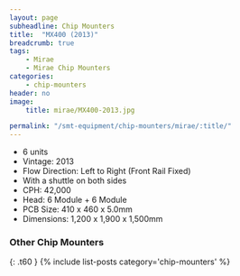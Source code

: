 ```yaml
---
layout: page
subheadline: Chip Mounters
title:  "MX400 (2013)"
breadcrumb: true
tags:
    - Mirae
    - Mirae Chip Mounters
categories:
    - chip-mounters
header: no
image:
    title: mirae/MX400-2013.jpg

permalink: "/smt-equipment/chip-mounters/mirae/:title/"
---
```


- 6 units
- Vintage: 2013
- Flow Direction: Left to Right (Front Rail Fixed)
- With a shuttle on both sides
- CPH: 42,000
- Head: 6 Module + 6 Module
- PCB Size: 410 x 460 x 5.0mm
- Dimensions: 1,200 x 1,900 x 1,500mm

### Other Chip Mounters ###
{: .t60 }
{% include list-posts category='chip-mounters' %}
